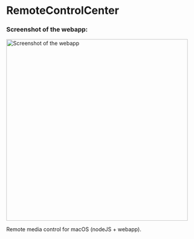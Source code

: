# RemoteControlCenter

### Screenshot of the webapp:
<img src="https://i.imgur.com/PjG7T8z.jpg" width="480" title="Screenshot of the webapp">

Remote media control for macOS (nodeJS + webapp).
